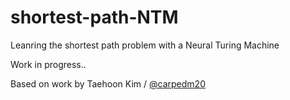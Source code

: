 
# shortest-path-NTM

Leanring the shortest path problem with a Neural Turing Machine

Work in progress..







Based on work by
Taehoon Kim / [@carpedm20](http://carpedm20.github.io/)


